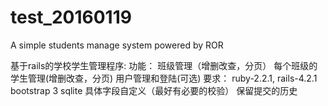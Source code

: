 # test_20160119
A simple students manage system powered by ROR

基于rails的学校学生管理程序:
	功能：
		班级管理（增删改查，分页）
		每个班级的学生管理(增删改查，分页)
		用户管理和登陆(可选)
	要求：
		ruby-2.2.1, rails-4.2.1
		bootstrap 3
		sqlite
		具体字段自定义（最好有必要的校验）
		保留提交的历史
